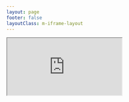 ```yaml
---
layout: page
footer: false
layoutClass: m-iframe-layout
---
```


<iframe src="http://localhost:5173/workbench/videolib" class='iframeContent'>
    <p>Your browser does not support iframes</p>
</iframe>

<style src="./index.scss"></style>

